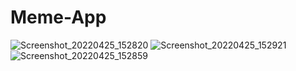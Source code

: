 # Meme-App
![Screenshot_20220425_152820](https://user-images.githubusercontent.com/91983775/165068346-f8cd74ab-9fb8-43f2-b6fe-bdaeacf16f3d.png)
![Screenshot_20220425_152921](https://user-images.githubusercontent.com/91983775/165068353-469426e5-b679-4938-9ec8-02b9c53ef95c.png)
![Screenshot_20220425_152859](https://user-images.githubusercontent.com/91983775/165068361-44a0d66a-349e-4a36-b6a3-bab612fe1590.png)
